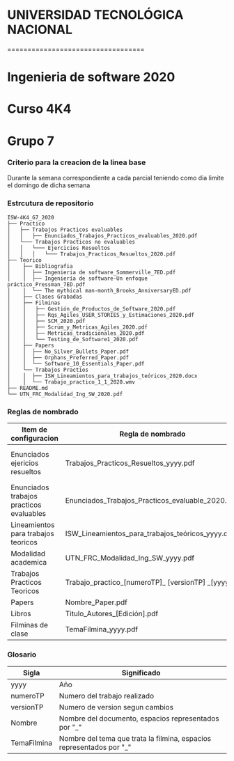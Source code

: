 ﻿# UNIVERSIDAD TECNOLÓGICA NACIONAL #
 ==================================
 # Ingenieria de software 2020
 # Curso 4K4
 # Grupo 7

### Criterio para la creacion de la linea base ###

Durante la semana correspondiente a cada parcial teniendo como dia limite el domingo de dicha semana


### Estrcutura de repositorio ###

```
ISW-4K4_G7_2020  
├── Practico
│   ├── Trabajos Practicos evaluables
│   │   ├── Enunciados_Trabajos_Practicos_evaluables_2020.pdf
│   └─── Trabajos Practicos no evaluables
│   │   └─── Ejercicios Resueltos
│   │   │   └─── Trabajos_Practicos_Resueltos_2020.pdf
├── Teorico
│    ├── Bibliografia
│    │	├── Ingenieria de software_Sommerville_7ED.pdf
│    │	├── Ingeniería de software-Un enfoque práctico_Pressman_7ED.pdf
│    │	└── The mythical man-month_Brooks_AnniversaryED.pdf
│    ├── Clases Grabadas
│    ├── Filminas
│    │   ├── Gestión_de_Productos_de_Software_2020.pdf
│    │   ├── Rqs_Agiles_USER_STORIES_y_Estimaciones_2020.pdf
│    │   ├── SCM_2020.pdf
│    │   ├── Scrum_y_Metricas_Agiles_2020.pdf
│    │   ├── Metricas_tradicionales_2020.pdf
│    │   └── Testing_de_Software1_2020.pdf
│    ├── Papers
│    │	├── No_Silver_Bullets_Paper.pdf
│    │	├── Orphans_Preferred_Paper.pdf
│    │	└── Software_10_Essentials_Paper.pdf
│    └── Trabajos Practios
│    │	├── ISW_Lineamientos_para_trabajos_teóricos_2020.docx
│    │	└── Trabajo_practico_1_1_2020.wmv
├── README.md
└── UTN_FRC_Modalidad_Ing_SW_2020.pdf
```


### Reglas de nombrado ###

| Item de configuracion | Regla de nombrado | Ubicacion fisica |
| --------------------- | ----------------- | ---------------- |
| Enunciados ejericios resueltos | Trabajos_Practicos_Resueltos_yyyy.pdf |	/Practico/TrabajosP racticos no evaluables/Ejercicios Resueltos |
| Enunciados trabajos practicos evaluables | Enunciados_Trabajos_Practicos_evaluable_2020.pdf | /Practico/Trabajos Practicos evaluables |
| Lineamientos para trabajos teoricos |  ISW_Lineamientos_para_trabajos_teóricos_yyyy.docx | /Teorico/Trabajos Practicos | 
| Modalidad academica | UTN_FRC_Modalidad_Ing_SW_yyyy.pdf | / |
| Trabajos Practicos Teoricos | Trabajo_practico_[numeroTP]_ [versionTP] _[yyyy] | /Teorico/Trabajos Practicos |
| Papers | Nombre_Paper.pdf | /Teorico/Papers
| Libros | Titulo_Autores_[Edición].pdf | /Teorico/Bibliografia |
| Filminas de clase | TemaFilmina_yyyy.pdf | /Teorico/Filminas |


### Glosario ###

| Sigla | Significado |
| ----- | ----------- |
| yyyy  | Año |
| numeroTP | Numero del trabajo realizado | 
| versionTP | Numero de version segun cambios |
| Nombre | Nombre del documento, espacios representados por "_" |
| TemaFilmina | Nombre del tema que trata la filmina, espacios representados por "_" |

